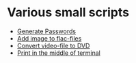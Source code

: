 # Various small scripts

* [Generate Passwords](https://gist.github.com/MartinMSPedersen/e71704e28cd08e3688ddde9b05e6f54a)
* [Add image to flac-files](https://gist.github.com/MartinMSPedersen/d3eb34751aaff91a11b93cab1b5c117d)
* [Convert video-file to DVD](https://gist.github.com/MartinMSPedersen/21314721d9077fbb2d52bbde0a84e9dc)
* [Print in the middle of terminal](https://gist.github.com/MartinMSPedersen/fec60539ba019ed952f5bce2a6ef2750)
